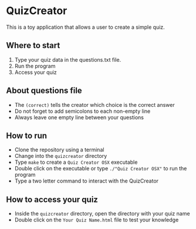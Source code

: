 # QuizCreator

This is a toy application that allows a user to create a simple quiz.

## Where to start
1. Type your quiz data in the questions.txt file.
2. Run the program
3. Access your quiz

## About questions file
* The ```(correct)``` tells the creator which choice is the correct answer
* Do not forget to add semicolons to each non-empty line
* Always leave one empty line between your questions

## How to run
* Clone the repository using a terminal
* Change into the ```quizcreator``` directory
* Type ```make``` to create a ```Quiz Creator OSX``` executable
* Double click on the executable or type ```./"Quiz Creator OSX"``` to run the program
* Type a two letter command to interact with the QuizCreator

## How to access your quiz
* Inside the ```quizcreator``` directory, open the directory with your quiz name
* Double click on the ```Your Quiz Name.html``` file to test your knowledge
